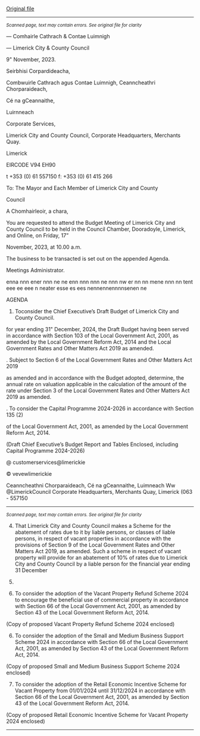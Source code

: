[Original file](https://www.limerick.ie/sites/default/files/media/documents/2023-11/00-Agenda-Budget-2024-Meeting-of-Limerick-City-and-County-Council-17th-November-2023.pdf)

---
*<small>Scanned page, text may contain errors. See original file for clarity</small>*  

_—_ Comhairle Cathrach
& Contae Luimnigh

— Limerick City
& County Council

9" November, 2023.

Seirbhisi Corpardideacha,

Combwuirle Cathrach agus Contae Luimnigh,
Ceanncheathri Chorparaideach,

Cé na gCeannaithe,

Luirnneach

Corporate Services,

Limerick City and County Council,
Corporate Headquarters,
Merchants Quay.

Limerick

EIRCODE V94 EH90

t +353 (0) 61 557150
f: +353 (0) 61 415 266

To: The Mayor and Each Member of Limerick City and County

Council

A Chomhairleoir, a chara,

You are requested to attend the Budget Meeting of Limerick City and County Council
to be held in the Council Chamber, Dooradoyle, Limerick, and Online, on Friday, 17”

November, 2023, at 10.00 a.m.

The business to be transacted is set out on the appended Agenda.

Meetings Administrator.

enna nnn ener nnn ne ne enn nnn nnn ne nnn nw er nn nn mene nnn nn tent eee ee eee n neater esse es ees nennennennnnsenen ne

AGENDA

1. Toconsider the Chief Executive’s Draft Budget of Limerick City and County Council.

for year ending 31" December, 2024, the Draft Budget having been served in
accordance with Section 103 of the Local Government Act, 2001, as amended by
the Local Government Reform Act, 2014 and the Local Government Rates and
Other Matters Act 2019 as amended.

. Subject to Section 6 of the Local Government Rates and Other Matters Act 2019

as amended and in accordance with the Budget adopted, determine, the annual
rate on valuation applicable in the calculation of the amount of the rate under
Section 3 of the Local Government Rates and Other Matters Act 2019 as amended.

. To consider the Capital Programme 2024-2026 in accordance with Section 135 (2)

of the Local Government Act, 2001, as amended by the Local Government Reform
Act, 2014.

(Draft Chief Executive’s Budget Report and Tables Enclosed, including
Capital Programme 2024-2026)

@ customerservices@limerickie

© vevewlimerickie

Ceanncheathni Chorparaideach, Cé na gCeannaithe, Luimneach Ww @LimerickCouncil
Corporate Headquarters, Merchants Quay, Limerick (063 - 557150


---
*<small>Scanned page, text may contain errors. See original file for clarity</small>*  

4. That Limerick City and County Council makes a Scheme for the abatement of rates
due to it by liable persons, or classes of liable persons, in respect of vacant
properties in accordance with the provisions of Section 9 of the Local Government
Rates and Other Matters Act 2019, as amended. Such a scheme in respect of
vacant property will provide for an abatement of 10% of rates due to Limerick City
and County Council by a liable person for the financial year ending 31 December
2024.

5. To consider the adoption of the Vacant Property Refund Scheme 2024 to
encourage the beneficial use of commercial property in accordance with Section
66 of the Local Government Act, 2001, as amended by Section 43 of the Local
Government Reform Act, 2014.

(Copy of proposed Vacant Property Refund Scheme 2024 enclosed)

6. To consider the adoption of the Small and Medium Business Support Scheme 2024
in accordance with Section 66 of the Local Government Act, 2001, as amended by
Section 43 of the Local Government Reform Act, 2014.

(Copy of proposed Small and Medium Business Support Scheme 2024 enclosed)

7. To consider the adoption of the Retail Economic Incentive Scheme for Vacant
Property from 01/01/2024 until 31/12/2024 in accordance with Section 66 of the
Local Government Act, 2001, as amended by Section 43 of the Local Government
Reform Act, 2014.

(Copy of proposed Retail Economic Incentive Scheme for Vacant Property 2024
enclosed)


---
